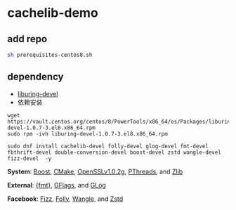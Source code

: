 # cachelib-demo

## add repo
```bash
sh prerequisites-centos8.sh
```

## dependency
- [liburing-devel](https://vault.centos.org/centos/8/PowerTools/x86_64/os/Packages/liburing-devel-1.0.7-3.el8.x86_64.rpm)
- 依赖安装
```
wget https://vault.centos.org/centos/8/PowerTools/x86_64/os/Packages/liburing-devel-1.0.7-3.el8.x86_64.rpm
sudo rpm -ivh liburing-devel-1.0.7-3.el8.x86_64.rpm

sudo dnf install cachelib-devel folly-devel glog-devel fmt-devel fbthrift-devel double-conversion-devel boost-devel zstd wangle-devel fizz-devel  -y
```





**System**:
[Boost](https://www.boost.org),
[CMake](https://cmake.org),
[OpenSSLv1.0.2g](https://www.openssl.org),
[PThreads](https://computing.llnl.gov/tutorials/pthreads), and
[Zlib](https://zlib.net)

**External**:
[{fmt}](https://github.com/fmtlib/fmt),
[GFlags](https://github.com/gflags/gflags), and
[GLog](https://github.com/google/glog)

**Facebook**:
[Fizz](https://github.com/facebookincubator/fizz),
[Folly](https://github.com/facebook/folly),
[Wangle](https://github.com/facebook/wangle), and
[Zstd](https://github.com/facebook/zstd)